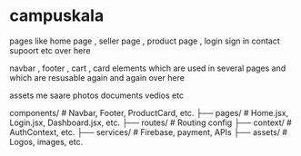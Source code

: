 # campuskala

pages like home page , seller page , product page , login sign in contact supoort etc  over here

navbar , footer , cart , card elements which are used in several pages and which are resusable again and again over here 

assets me saare photos documents vedios etc 

components/         # Navbar, Footer, ProductCard, etc.
├── pages/              # Home.jsx, Login.jsx, Dashboard.jsx, etc.
├── routes/             # Routing config
├── context/            # AuthContext, etc.
├── services/           # Firebase, payment, APIs
├── assets/             # Logos, images, etc.